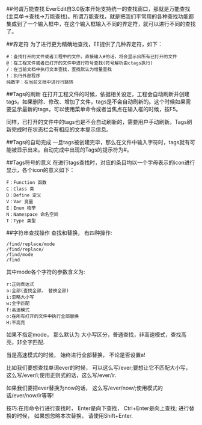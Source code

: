 ##何谓万能查找
EverEdit自3.0版本开始支持统一的查找窗口，那就是万能查找(主菜单→查找→万能查找)。所谓万能查找，就是把我们平常用的各种查找功能都集成到了一个输入框中，在这个输入框输入不同的界定符，就可以进行不同的查找了。

##界定符
为了进行更为精确地查找，EE提供了几种界定符，如下：

```
#：查找打开的文件或者工程中的文件。直接输入#的话，将会显示出所有已打开的文件
@：在工程文件或者已打开的文件中进行符号查找(符号解析由ctags执行)
/：在当前文档中执行文本查找，查找默认为增量查找
!：执行外部程序
纯数字：在当前文档中进行行跳转
```

##Tags的刷新
在打开工程文件的时候，依据相关设定，工程会自动刷新并创建tags。如果删除、修改、增加了文件，tags是不会自动刷新的。这个时候如果需要显示最新的tags，可以使用菜单命令或者当焦点在输入框的时候，按F5。

同样，已打开的文件中的tags也是不会自动刷新的，需要用户手动刷新。Tags刷新完成时在状态栏会有相应的文本提示信息。

##Tags的自动完成
一旦tags被创建完毕，那么在文件中输入字符时，tags就有可能被显示出来。自动完成中出现的Tags的提示符为#。

##Tags符号的意义
在进行tags查找时，对应的条目均以一个字母表示的icon进行显示，各个icon的意义如下：

```
F：Function 函数
C：Class 类
D：Define 定义
V：Var 变量
E：Enum 枚举
N：Namespace 命名空间
T：Type 类型
```

##字符串查找操作
查找和替换， 有四种操作:

```
/find/replace/mode
/find/replace/
/find/mode
/find
```

其中mode各个字符的参数含义为:

```
r:正则表达式
a:全部(查找全部， 替换全部)
i:忽略大小写
w:全字匹配
f:高速模式
o:在所有打开的文件中执行全部替换
H:不高亮
```

如果不指定mode， 那么默认为 大小写区分，普通查找，非高速模式，查找高亮，非全字匹配.

当是高速模式的时候， 始终进行全部替换， 不论是否设置a!

比如我们要想查找单词ever的时候， 可以这么写/ever;要想让它不匹配大小写，这么写/ever/i;使用正则式的话，这么写/ever/ir.

如果我们要把ever替换为now的话， 这么写/ever/now/;使用模式的话/ever/now/ir等等!

技巧:在用命令行进行查找时， Enter是向下查找， Ctrl+Enter是向上查找; 进行替换的时候， 如果想忽略本次替换， 请使用Shift+Enter. 
